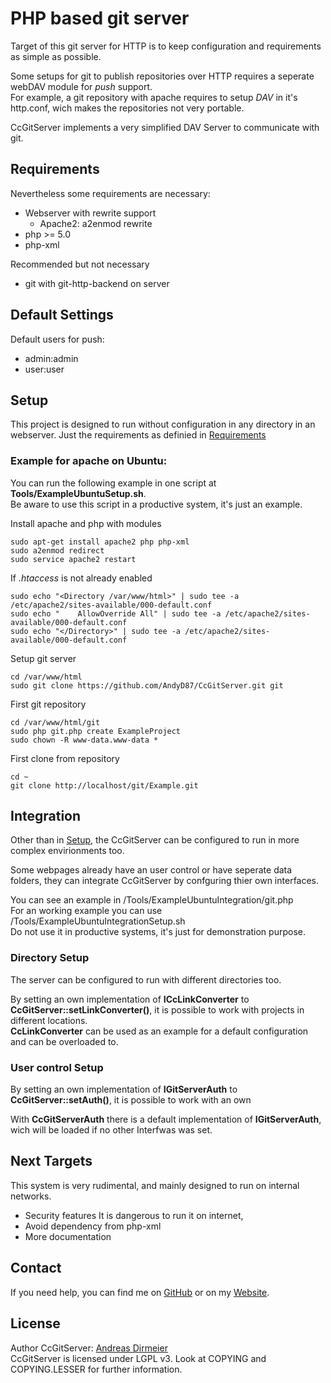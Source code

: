 # PHP based git server

Target of this git server for HTTP is to keep configuration and requirements as simple as possible.

Some setups for git to publish repositories over HTTP requires a seperate webDAV module for *push* support.  
For example, a git repository with apache requires to setup *DAV* in it's http.conf, wich makes the repositories not very portable.

CcGitServer implements a very simplified DAV Server to communicate with git.

## Requirements

Nevertheless some requirements are necessary:
 - Webserver with rewrite support
   - Apache2: a2enmod rewrite
 - php >= 5.0
 - php-xml
 
Recommended but not necessary
 - git with git-http-backend on server
  
## Default Settings

Default users for push:
 - admin:admin
 - user:user
 
## Setup

This project is designed to run without configuration in any directory in an webserver. Just the requirements as definied in [Requirements](.#Requirements)

### Example for apache on Ubuntu:

You can run the following example in one script at **Tools/ExampleUbuntuSetup.sh**.  
Be aware to use this script in a productive system, it's just an example.

Install apache and php with modules

    sudo apt-get install apache2 php php-xml
    sudo a2enmod redirect
    sudo service apache2 restart

If *.htaccess* is not already enabled

    sudo echo "<Directory /var/www/html>" | sudo tee -a /etc/apache2/sites-available/000-default.conf
    sudo echo "    AllowOverride All" | sudo tee -a /etc/apache2/sites-available/000-default.conf
    sudo echo "</Directory>" | sudo tee -a /etc/apache2/sites-available/000-default.conf

Setup git server 

    cd /var/www/html
    sudo git clone https://github.com/AndyD87/CcGitServer.git git

First git repository

    cd /var/www/html/git
    sudo php git.php create ExampleProject
    sudo chown -R www-data.www-data *

First clone from repository

    cd ~
    git clone http://localhost/git/Example.git

## Integration

Other than in [Setup](.#Setup), the CcGitServer can be configured to run in more complex
envirionments too.  

Some webpages already have an user control or have seperate data folders, they can integrate CcGitServer by confguring thier own interfaces.

You can see an example in /Tools/ExampleUbuntuIntegration/git.php   
For an working example you can use /Tools/ExampleUbuntuIntegrationSetup.sh  
Do not use it in productive systems, it's just for demonstration purpose.

### Directory Setup

The server can be configured to run with different directories too.

By setting an own implementation of **ICcLinkConverter** to **CcGitServer::setLinkConverter()**, it is possible to work with projects in different locations.  
**CcLinkConverter** can be used as an example for a default configuration and can be overloaded to.

### User control Setup

By setting an own implementation of **IGitServerAuth** to **CcGitServer::setAuth()**, it is possible to work with an own 

With **CcGitServerAuth** there is a default implementation of **IGitServerAuth**, wich will be loaded if no other Interfwas was set.
 
## Next Targets

This system is very rudimental, and mainly designed to run on internal networks.

- Security features
    It is dangerous to run it on internet,
- Avoid dependency from php-xml
- More documentation

## Contact

If you need help, you can find me on [GitHub](https://github.com/AndyD87) or on my [Website](https://adirmeier.de).

## License

Author CcGitServer: [Andreas Dirmeier](http://adirmeier.de)  
CcGitServer is licensed under LGPL v3. Look at COPYING and COPYING.LESSER for further information.
